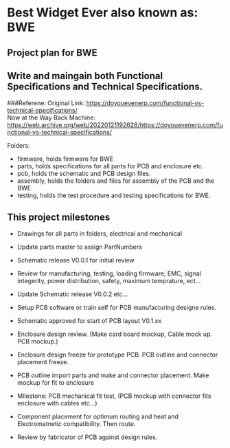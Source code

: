 # Best Widget Ever also known as: BWE

## Project plan for BWE
## Write and maingain both Functional Specifications and Technical Specifications.
###Referene:
Original Link: https://doyouevenerp.com/functional-vs-technical-specifications/  
Now at the Way Back Machine: https://web.archive.org/web/20220121192628/https://doyouevenerp.com/functional-vs-technical-specifications/


Folders:  
- firmware, holds firmware for BWE
- parts, holds specifications for all parts for PCB and enclosure etc.
- pcb, holds the schematic and PCB design files.
- assembly, holds the folders and files for assembly of the PCB and the BWE.
- testing, holds the test procedure and testing specifications for BWE.

## This project milestones
- Drawings for all parts in folders, electrical and mechanical 
- Update parts master to assign PartNumbers
- Schematic release V0.0.1 for initial review
- Review for manufacturing, testing, loading firmware, EMC, signal integerity, power distribution, safety, maximum temprature, ect...
- Update Schematic release V0.0.2 etc...
- Setup PCB software or train self for PCB manufacturing designe rules.

- Schematic approved for start of PCB layout V0.1.xx 
- Enclosure design review. (Make card board mockup, Cable mock up. PCB mockup.) 
- Enclosure design freeze for prototype PCB. PCB outline and connector placement freeze.
- PCB outline import parts and make and connector placement. Make mockup for fit to enclosure
- Milestone: PCB mechanical fit test, (PCB mockup with connector fits enclosure with cables etc...)
- Component placement for optimum routing and heat and Electromatnetic compatibility.  Then route.
- Review by fabricator of PCB against design rules.


